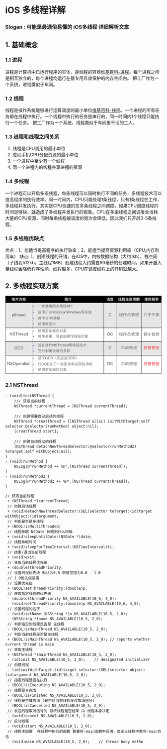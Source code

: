 # iOS 多线程详解
### Slogan : 可能是最通俗易懂的 iOS多线程 详细解析文章
## 1. 基础概念

### 1.1 进程
进程是计算机中已运行程序的实体，是线程的容器[维基百科-进程](https://zh.wikipedia.org/wiki/%E8%A1%8C%E7%A8%8B)。每个进程之间是相互独立的，每个进程均运行在器专用且收保护的内存空间内。
把工厂作为一个系统，进程类似于车间。

### 1.2 线程
线程是操作系统能够进行运算调度的最小单位[维基百科-线程](https://zh.wikipedia.org/wiki/%E7%BA%BF%E7%A8%8B)。一个进程的所有任务都在线程中执行。一个线程中执行的任务是串行的，同一时间内1个线程只能执行一个任务。
把工厂作为一个系统，线程类似于车间里干活的工人。

### 1.3 进程和线程之间关系
1. 线程是CPU调用的最小单位
2. 进程手机CPU分配资源的最小单位
3. 一个进程中至少有一个线程
4. 同一个进程内的线程共享进程的资源

### 1.4 多线程
一个进程可以开启多条线程，每条线程可以同时执行不同的任务，多线程技术可以提高程序的执行效率。同一时间内，CPU只能处理1条线程，只有1条线程在工作，多线程并发执行，其实是CPU快速的在多条线程之间调度，如果CPU调度线程的时间足够快，就造成了多线程并发执行的假象。CPU在多条线程之间调度会消耗大量的CPU资源，同时每条线程被调度的频次会降低，因此我们只开辟3-5条线程。

### 1.5 多线程优缺点
优点：1、能适当提高程序的执行效率；2、能适当提高资源利用率（CPU,内存利用率）
缺点: 1、创建线程的开销，在iOS中，内核数据结构（大约1kb）、栈空间（子线程512kb，主线程1MB）创建线程大约需要90毫秒的创建时间，如果开启大量线程会降低程序性能，线程越多，CPU在调度线程上的开销就越大。

## 2. 多线程实现方案

![多线程实现方案](https://raw.githubusercontent.com/qxuewei/XWResources/master/images/threads.png)

### 2.1 NSThread

```object
- (void)testNSThread {
    /// 获取当前线程
    NSThread *currentThread = [NSThread currentThread];
    
    /// 创建需要自己启动的线程
    NSThread *creatThread = [[NSThread alloc] initWithTarget:self selector:@selector(runMethod) object:nil];
    [creatThread start];

    /// 创建自动启动的线程
    [NSThread detachNewThreadSelector:@selector(runMethod2) toTarget:self withObject:nil];
}
- (void)runMethod {
    NSLog(@"runMethod ++ %@",[NSThread currentThread]);
}
- (void)runMethod2 {
    NSLog(@"runMethod2 ++ %@",[NSThread currentThread]);
}
``` 

```object
// 获取当前线程
 + (NSThread *)currentThread;
 // 创建启动线程
 + (void)detachNewThreadSelector:(SEL)selector toTarget:(id)target withObject:(id)argument;
 // 判断是否是多线程
 + (BOOL)isMultiThreaded;
 // 线程休眠 NSDate 休眠到什么时候
 + (void)sleepUntilDate:(NSDate *)date;
 // 线程休眠时间
 + (void)sleepForTimeInterval:(NSTimeInterval)ti;
 // 结束/退出当前线程
 + (void)exit;
 // 获取当前线程优先级
 + (double)threadPriority;
 // 设置线程优先级 默认为0.5 取值范围为0.0 - 1.0 
 // 1.0优先级最高
 // 设置优先级
 + (BOOL)setThreadPriority:(double)p;
 // 获取指定线程的优先级
 - (double)threadPriority NS_AVAILABLE(10_6, 4_0);
 - (void)setThreadPriority:(double)p NS_AVAILABLE(10_6, 4_0);
 // 设置线程的名字
 - (void)setName:(NSString *)n NS_AVAILABLE(10_5, 2_0);
 - (NSString *)name NS_AVAILABLE(10_5, 2_0);
 // 判断指定的线程是否是 主线程
 - (BOOL)isMainThread NS_AVAILABLE(10_5, 2_0);
 // 判断当前线程是否是主线程
 + (BOOL)isMainThread NS_AVAILABLE(10_5, 2_0); // reports whether current thread is main
 // 获取主线程
 + (NSThread *)mainThread NS_AVAILABLE(10_5, 2_0);
 - (id)init NS_AVAILABLE(10_5, 2_0);    // designated initializer
 // 创建线程
 - (id)initWithTarget:(id)target selector:(SEL)selector object:(id)argument NS_AVAILABLE(10_5, 2_0);
 // 指定线程是否在执行
 - (BOOL)isExecuting NS_AVAILABLE(10_5, 2_0);
 // 线程是否完成
 - (BOOL)isFinished NS_AVAILABLE(10_5, 2_0);
 // 线程是否被取消 (是否给当前线程发过取消信号)
 - (BOOL)isCancelled NS_AVAILABLE(10_5, 2_0);
 // 发送线程取消信号的 最终线程是否结束 由 线程本身决定
 - (void)cancel NS_AVAILABLE(10_5, 2_0);
 // 启动线程
 - (void)start NS_AVAILABLE(10_5, 2_0);
 // 线程主函数  在线程中执行的函数 都要在-main函数中调用，自定义线程中重写-main方法
 - (void)main NS_AVAILABLE(10_5, 2_0);    // thread body metho
```


